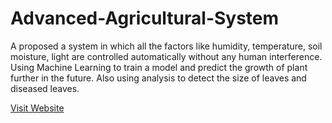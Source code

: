 # Advanced-Agricultural-System
A proposed a system in which all the factors like humidity, temperature, soil moisture, light are controlled automatically without any human interference. Using
Machine Learning to train a model and predict the growth of plant further in the future. Also using analysis to detect the size of leaves and diseased leaves.

[Visit Website](https://aas-project-2020.netlify.app/ "Advanced-Agricultural-System")
